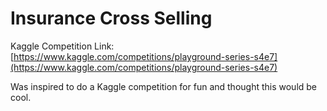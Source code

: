 # Insurance Cross Selling

Kaggle Competition Link: [https://www.kaggle.com/competitions/playground-series-s4e7](https://www.kaggle.com/competitions/playground-series-s4e7)

Was inspired to do a Kaggle competition for fun and thought this would be cool.
